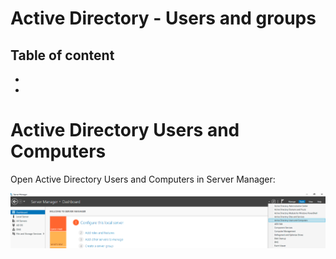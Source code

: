 # Active Directory - Users and groups

## Table of content

- [](#)
- [](#)

# Active Directory Users and Computers

Open Active Directory Users and Computers in Server Manager:

![open_ad_users_and_computers](img/open_ad_users_and_computers.png)









